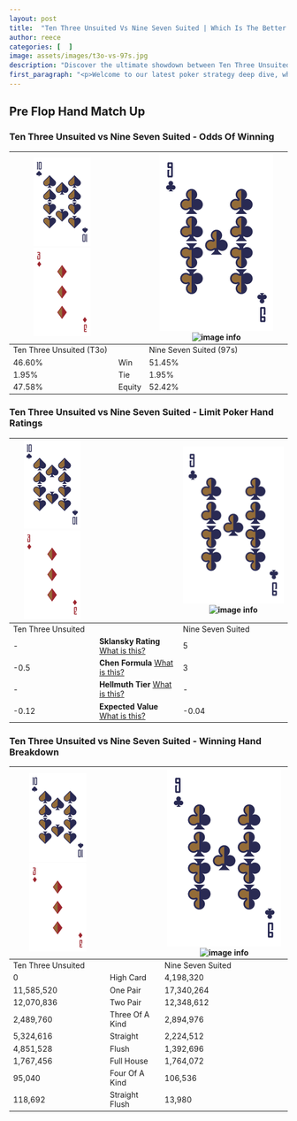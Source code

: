 ```yaml
---
layout: post
title:  "Ten Three Unsuited Vs Nine Seven Suited | Which Is The Better Hand In Poker? A Complete Guide"
author: reece
categories: [  ]
image: assets/images/t3o-vs-97s.jpg
description: "Discover the ultimate showdown between Ten Three Unsuited and Nine Seven Suited in poker! Uncover the odds, strategies, and scenarios where one hand triumphs over the other. Get ready to up your poker game with this thrilling analysis."
first_paragraph: "<p>Welcome to our latest poker strategy deep dive, where we're pitting two distinct hands against each other in a high-stakes showdown: Ten Three Unsuited vs Nine Seven Suited.</p><p>In the dynamic world of poker, every decision counts, and knowing which hand holds the upper hand is key to your success at the table.</p><p>In this article, we'll dissect these two hands, explore the scenarios where one dominates the other, and equip you with the knowledge to make strategic choices that can tip the odds in your favor.</p><p>Get ready to unravel the intriguing dynamics of these poker hands and elevate your game to new heights.</p>"
---
```




[comment]: # (sp0)

## Pre Flop Hand Match Up

<div class="table hand-ratings" markdown="1"> 



### Ten Three Unsuited vs Nine Seven Suited - Odds Of Winning


    
| ![image info](assets/images/hand1/T.png) ![image info](assets/images/hand1/3o.png) |  | ![image info](assets/images/hand2/9.png) ![image info](assets/images/hand2/7s.png) |
| -------- | -------- | -------- |
| Ten Three Unsuited (T3o) |  | Nine Seven Suited (97s) |
| 46.60% | Win | 51.45% |
| 1.95% | Tie | 1.95% |
| 47.58% | Equity | 52.42% |




[comment]: # (sp1)



### Ten Three Unsuited vs Nine Seven Suited - Limit Poker Hand Ratings


    
| ![image info](assets/images/hand1/T.png) ![image info](assets/images/hand1/3o.png) |  | ![image info](assets/images/hand2/9.png) ![image info](assets/images/hand2/7s.png) |
| -------- | -------- | -------- |
| Ten Three Unsuited |  | Nine Seven Suited |
| - | **Sklansky Rating** [What is this?](/sklansky-rating-explained) | 5 |
| -0.5 | **Chen Formula** [What is this?](/chen-formula-explained) | 3 |
| - | **Hellmuth Tier** [What is this?](/Hellmuth-tier-explained) | - |
| -0.12 | **Expected Value** [What is this?](/expected-value-explained) | -0.04 |




[comment]: # (sp2)



### Ten Three Unsuited vs Nine Seven Suited - Winning Hand Breakdown


    
| ![image info](assets/images/hand1/T.png) ![image info](assets/images/hand1/3o.png) |  | ![image info](assets/images/hand2/9.png) ![image info](assets/images/hand2/7s.png) |
| -------- | -------- | -------- |
| Ten Three Unsuited |  | Nine Seven Suited |
| 0 | High Card | 4,198,320 |
| 11,585,520 | One Pair | 17,340,264 |
| 12,070,836 | Two Pair | 12,348,612 |
| 2,489,760 | Three Of A Kind | 2,894,976 |
| 5,324,616 | Straight | 2,224,512 |
| 4,851,528 | Flush | 1,392,696 |
| 1,767,456 | Full House | 1,764,072 |
| 95,040 | Four Of A Kind | 106,536 |
| 118,692 | Straight Flush | 13,980 |




[comment]: # (sp3)



</div>

[comment]: # (sp4)



[comment]: # (sp5)

